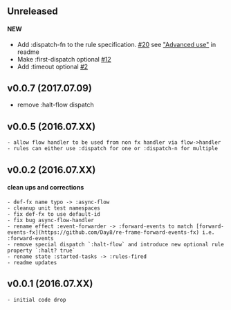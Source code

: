 ## Unreleased

#### NEW
   - Add  :dispatch-fn to the rule specification. [#20](https://github.com/Day8/re-frame-async-flow-fx/pull/20) see ["Advanced use"](https://github.com/Day8/re-frame-async-flow-fx#advanced-use) in readme
   - Make :first-dispatch optional [#12](https://github.com/Day8/re-frame-async-flow-fx/issues/12)
   - Add  :timeout optional [#2](https://github.com/Day8/re-frame-async-flow-fx/issues/2)

## v0.0.7  (2017.07.09)
   - remove :halt-flow dispatch

## v0.0.5  (2016.07.XX)
    - allow flow handler to be used from non fx handler via flow->handler
    - rules can either use :dispatch for one or :dispatch-n for multiple

## v0.0.2  (2016.07.XX)

#### clean ups and corrections
    - def-fx name typo -> :async-flow
    - cleanup unit test namespaces
    - fix def-fx to use default-id
    - fix bug async-flow-handler
    - rename effect :event-forwarder -> :forward-events to match [forward-events-fx](https://github.com/Day8/re-frame-forward-events-fx) i.e. :forward-events
    - remove special dispatch `:halt-flow` and introduce new optional rule property `:halt? true`
    - rename state :started-tasks -> :rules-fired
    - readme updates

## v0.0.1  (2016.07.XX)

    - initial code drop
